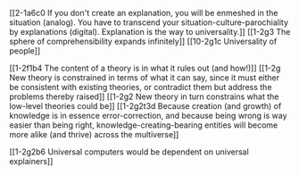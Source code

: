 [[2-1a6c0 If you don't create an explanation, you will be enmeshed in the situation (analog). You have to transcend your situation-culture-parochiality by explanations (digital). Explanation is the way to universality.]]
[[1-2g3 The sphere of comprehensibility expands infinitely]]
[[10-2g1c Universality of people]]

[[1-2f1b4 The content of a theory is in what it rules out (and how!)]]
[[1-2g New theory is constrained in terms of what it can say, since it must either be consistent with existing theories, or contradict them but address the problems thereby raised]]
[[1-2g2 New theory in turn constrains what the low-level theories could be]]
[[1-2g2t3d Because creation (and growth) of knowledge is in essence error-correction, and because being wrong is way easier than being right, knowledge-creating-bearing entities will become more alike (and thrive) across the multiverse]]

[[1-2g2b6 Universal computers would be dependent on universal explainers]]